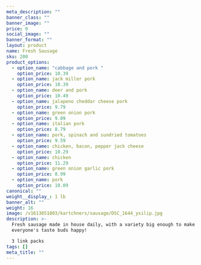 ```yaml
---
meta_description: ""
banner_class: ""
banner_image: ""
price: 0
social_image: ""
banner_format: ""
layout: product
name: Fresh Sausage
sku: 200
product_options:
  - option_name: "cabbage and pork "
    option_price: 10.39
  - option_name: jack miller pork
    option_price: 10.39
  - option_name: deer and pork
    option_price: 10.49
  - option_name: jalapeno cheddar cheese pork
    option_price: 9.79
  - option_name: green onion pork
    option_price: 9.09
  - option_name: italian pork
    option_price: 8.79
  - option_name: pork, spinach and sundried tomatoes
    option_price: 9.59
  - option_name: chicken, bacon, pepper jack cheese
    option_price: 10.29
  - option_name: chicken
    option_price: 11.29
  - option_name: green onion garlic pork
    option_price: 8.99
  - option_name: pork
    option_price: 10.09
canonical: ""
weight__display_: 1 lb
banner_alt: ""
weight: 16
image: /v1613851803/kartchners/sausage/DSC_1644_yxilip.jpg
description: >-
  Fresh sausage made in house daily, with a variety big enough to make
  everyone's taste buds happy!

  3 link packs
tags: []
meta_title: ""
---
```

